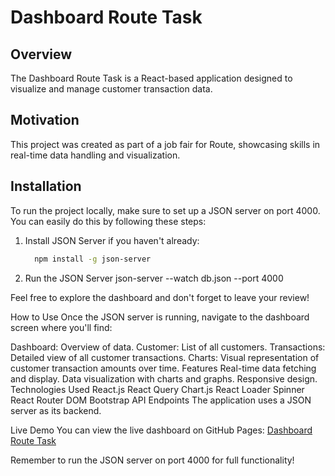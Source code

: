 # Dashboard Route Task

## Overview
The Dashboard Route Task is a React-based application designed to visualize and manage customer transaction data.

## Motivation
This project was created as part of a job fair for Route, showcasing skills in real-time data handling and visualization.

## Installation
To run the project locally, make sure to set up a JSON server on port 4000. You can easily do this by following these steps:
1. Install JSON Server if you haven't already:
   ```sh
     npm install -g json-server
2. Run the JSON Server
     json-server --watch db.json --port 4000

Feel free to explore the dashboard and don't forget to leave your review!

How to Use
Once the JSON server is running, navigate to the dashboard screen where you'll find:

Dashboard: Overview of data.
Customer: List of all customers.
Transactions: Detailed view of all customer transactions.
Charts: Visual representation of customer transaction amounts over time.
Features
Real-time data fetching and display.
Data visualization with charts and graphs.
Responsive design.
Technologies Used
React.js
React Query
Chart.js
React Loader Spinner
React Router DOM
Bootstrap
API Endpoints
The application uses a JSON server as its backend.

Live Demo
You can view the live dashboard on GitHub Pages:
[Dashboard Route Task](https://muhamedmagdy97.github.io/)

Remember to run the JSON server on port 4000 for full functionality!
